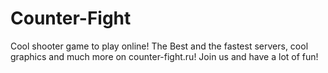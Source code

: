 # Counter-Fight
Cool shooter game to play online! The Best and the fastest servers, cool graphics and much more on counter-fight.ru! Join us and have a lot of fun!
